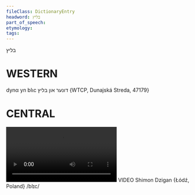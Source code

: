 ```yaml
---
fileClass: DictionaryEntry
headword: בליץ
part_of_speech: 
etymology: 
tags: 
---
```

בליץ

WESTERN
========

dynα yn blɩc דונער און בליץ {WTCP, Dunajská Streda, 47179}

CENTRAL
========

![](https://ia801508.us.archive.org/24/items/FilmLexicon/Dzigan-Blits.mp4)
VIDEO Shimon Dzigan {Łódź, Poland}
/blɪc/